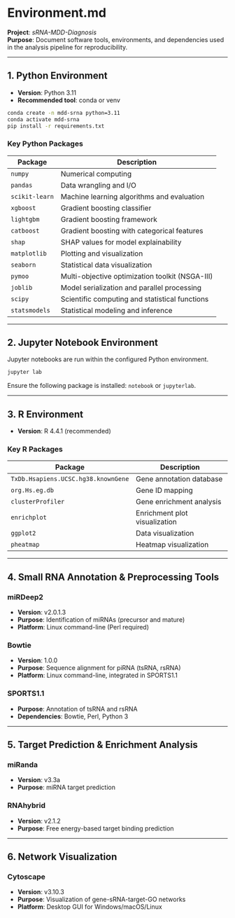 # Environment.md
**Project**: *sRNA-MDD-Diagnosis*  
**Purpose**: Document software tools, environments, and dependencies used in the analysis pipeline for reproducibility.

---

## 1. Python Environment

- **Version**: Python 3.11
- **Recommended tool**: conda or venv

```bash
conda create -n mdd-srna python=3.11
conda activate mdd-srna
pip install -r requirements.txt
```

### Key Python Packages

| Package        | Description                                     |
| -------------- | ----------------------------------------------- |
| `numpy`        | Numerical computing                             |
| `pandas`       | Data wrangling and I/O                          |
| `scikit-learn` | Machine learning algorithms and evaluation      |
| `xgboost`      | Gradient boosting classifier                    |
| `lightgbm`     | Gradient boosting framework                     |
| `catboost`     | Gradient boosting with categorical features     |
| `shap`         | SHAP values for model explainability            |
| `matplotlib`   | Plotting and visualization                      |
| `seaborn`      | Statistical data visualization                  |
| `pymoo`        | Multi-objective optimization toolkit (NSGA-III) |
| `joblib`       | Model serialization and parallel processing     |
| `scipy`        | Scientific computing and statistical functions  |
| `statsmodels`  | Statistical modeling and inference              |

---

## 2. Jupyter Notebook Environment

Jupyter notebooks are run within the configured Python environment.

```bash
jupyter lab
```

Ensure the following package is installed: `notebook` or `jupyterlab`.

---

## 3. R Environment

- **Version**: R 4.4.1 (recommended)

### Key R Packages

| Package                             | Description                             |
| ----------------------------------- | --------------------------------------- |
| `TxDb.Hsapiens.UCSC.hg38.knownGene` | Gene annotation database                |
| `org.Hs.eg.db`                      | Gene ID mapping                         |
| `clusterProfiler`                   | Gene enrichment analysis                |
| `enrichplot`                        | Enrichment plot visualization           |
| `ggplot2`                           | Data visualization                      |
| `pheatmap`                          | Heatmap visualization                   |


---

## 4. Small RNA Annotation & Preprocessing Tools

### miRDeep2
- **Version**: v2.0.1.3
- **Purpose**: Identification of miRNAs (precursor and mature)
- **Platform**: Linux command-line (Perl required)

### Bowtie
- **Version**: 1.0.0
- **Purpose**: Sequence alignment for piRNA (tsRNA, rsRNA)
- **Platform**: Linux command-line, integrated in SPORTS1.1

### SPORTS1.1
- **Purpose**: Annotation of tsRNA and rsRNA
- **Dependencies**: Bowtie, Perl, Python 3

---

## 5. Target Prediction & Enrichment Analysis

### miRanda
- **Version**: v3.3a
- **Purpose**: miRNA target prediction

### RNAhybrid
- **Version**: v2.1.2
- **Purpose**: Free energy-based target binding prediction

---

## 6. Network Visualization

### Cytoscape
- **Version**: v3.10.3
- **Purpose**: Visualization of gene-sRNA-target-GO networks
- **Platform**: Desktop GUI for Windows/macOS/Linux
